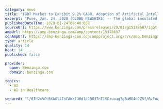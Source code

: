 ```yaml
---
category: news
title: "IGBT Market to Exhibit 9.2% CAGR, Adoption of Artificial Intelligence to Bode Well for Market: Fortune Business Insights™"
excerpt: "Pune, Jan. 24, 2020 (GLOBE NEWSWIRE) -- The global insulated gate bipolar transistor (IGBT) market size will expand in the coming years on account of the increasing demand from high voltage applications such as motor drive inverters,"
publishedDateTime: 2020-01-24T09:40:00Z
sourceUrl: https://www.benzinga.com/pressreleases/20/01/g15178687/igbt-market-to-exhibit-9-2-cagr-adoption-of-artificial-intelligence-to-bode-well-for-market-fortun
ampUrl: https://amp.benzinga.com/amp/content/15178687
cdnAmpUrl: https://amp-benzinga-com.cdn.ampproject.org/c/s/amp.benzinga.com/amp/content/15178687
type: article
quality: 14
heat: 14
published: false

provider:
  name: Benzinga.com
  domain: benzinga.com

topics:
  - AI
  - AI in Healthcare

secured: "l/6IH2xVOeRXbGl4InCAWr1J0d1eC9O3TnT1SDruuag7gBaMG4nJZ5f/0vEoaj4LSoLnZQoM80V0/fR3cxyMpuvYTiFUEVtTVKlMgwbGgVXoI3irsFRo2w1ZRmtMjX+o4dA8ToJpR+gInUJXrqBsOuUuWqIqVONZc7KSlWcQmjtRuEDGDBRrLOs35eNu3pot+2GQjQScBEg6euJt3HS9HvAHyoDW/gFOPGJP/E0c0Tkufhr0nvvvxDa6e3dVbbq3wyhWMFZ0tSwvH0kMemGWJXCXFmQFH3CZGXuMUw6t9sPL/LMIfnt4x5w3XBWXiJBM;4fUIAn7jCPA7eZusnre8iQ=="
---
```


